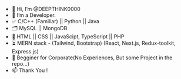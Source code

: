 - 👋 Hi, I’m @DEEPTHINK0000
- 👀 I’m a Developer. 
- ✅ C/C++ (Familiar) || Python || Java
- 🗂️ MySQL || MongoDB
- 📍 HTML || CSS  || JavaScipt, TypeScript  || PHP 
- ⏳ MERN stack - (Tailwind, Bootstrap) (React, Next.js, Redux-toolkit, Express.js)
- 💞️ Begginer for Corporate(No Experiences, But some Project in the repo...)
- 📫 Thank You !

<!---
DEEPTHINK0000/DEEPTHINK0000 is a ✨ special ✨ repository because its `README.md` (this file) appears on your GitHub profile.
You can click the Preview link to take a look at your changes.
--->
